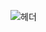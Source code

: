 ![헤더](https://capsule-render.vercel.app/api?type=waving&height=300&color=gradient&text=개발자%20강수민입니다)